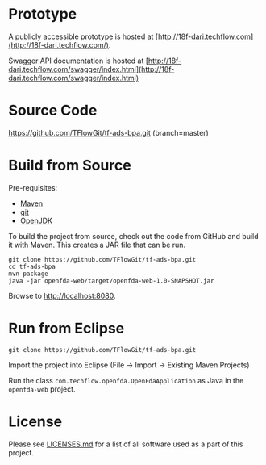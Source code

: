 # Prototype

A publicly accessible prototype is hosted at
[http://18f-dari.techflow.com](http://18f-dari.techflow.com/).

Swagger API documentation is hosted at
[http://18f-dari.techflow.com/swagger/index.html](http://18f-dari.techflow.com/swagger/index.html)

# Source Code

https://github.com/TFlowGit/tf-ads-bpa.git (branch=master)

# Build from Source

Pre-requisites:
- [Maven](https://maven.apache.org/download.cgi#Installation)
- [git](https://git-scm.com/book/en/v2/Getting-Started-Installing-Git)
- [OpenJDK](http://openjdk.java.net/install/)

To build the project from source, check out the code from GitHub and
build it with Maven. This creates a JAR file that can be run.

    git clone https://github.com/TFlowGit/tf-ads-bpa.git
    cd tf-ads-bpa
    mvn package
    java -jar openfda-web/target/openfda-web-1.0-SNAPSHOT.jar

Browse to [http://localhost:8080](http://localhost:8080).

# Run from Eclipse

    git clone https://github.com/TFlowGit/tf-ads-bpa.git

Import the project into Eclipse (File -> Import -> Existing Maven Projects)

Run the class `com.techflow.openfda.OpenFdaApplication` as Java in the
`openfda-web` project.

# License

Please see [LICENSES.md](LICENSES.md) for a list of all software used
as a part of this project.